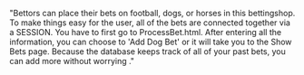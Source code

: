 "Bettors can place their bets on football, dogs, or horses in this bettingshop.
To make things easy for the user, all of the bets are connected together via a SESSION. 
You have to first go to ProcessBet.html. After entering all the information, you can choose to 'Add Dog Bet' or it will take you to the Show Bets page.
Because the database keeps track of all of your past bets, you can add more without worrying ." 

